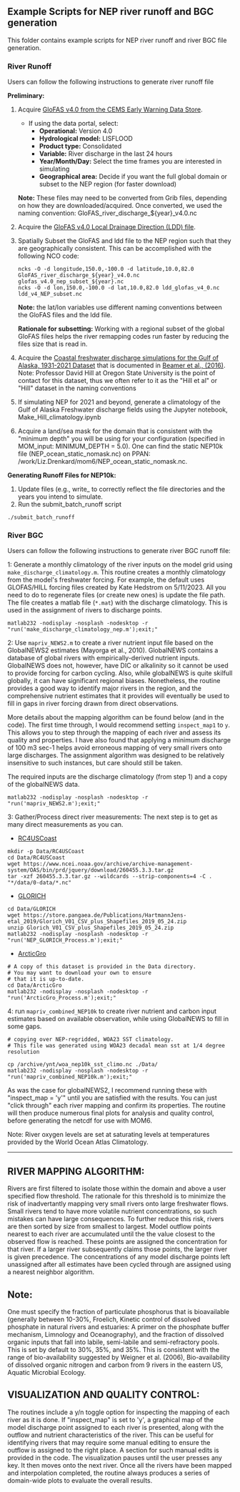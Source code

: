 ## Example Scripts for NEP river runoff and BGC generation 

This folder contains example scripts for NEP river runoff and river BGC file generation. 

### River Runoff
Users can follow the following instructions to generate river runoff file

**Preliminary:** 

1. Acquire [GloFAS v4.0 from the CEMS Early Warning Data Store](https://ewds.climate.copernicus.eu/datasets/cems-glofas-historical).
   - If using the data portal, select:
     - **Operational:** Version 4.0
     - **Hydrological model:** LISFLOOD
     - **Product type:** Consolidated
     - **Variable:** River discharge in the last 24 hours
     - **Year/Month/Day:** Select the time frames you are interested in simulating
     - **Geographical area:** Decide if you want the full global domain or subset to the NEP region (for faster download)
       
    **Note:** These files may need to be converted from Grib files, depending on how they are downloaded/acquired. Once converted, we used the naming convention: GloFAS_river_discharge_${year}_v4.0.nc

2. Acquire the [GloFAS v4.0 Local Drainage Direction (LDD) file](https://confluence.ecmwf.int/download/attachments/242067380/ldd_glofas_v4_0.nc?version=1&modificationDate=1669994937993&api=v2).

3. Spatially Subset the GloFAS and ldd file to the NEP region such that they are geographically consistent. This can be accomplished with the following NCO code:
   ```
   ncks -O -d longitude,150.0,-100.0 -d latitude,10.0,82.0 GloFAS_river_discharge_${year}_v4.0.nc glofas_v4.0_nep_subset_${year}.nc
   ncks -O -d lon,150.0,-100.0 -d lat,10.0,82.0 ldd_glofas_v4_0.nc ldd_v4_NEP_subset.nc
   ```
   **Note:** the lat/lon variables use different naming conventions between the GloFAS files and the ldd file.
   
   **Rationale for subsetting:** Working with a regional subset of the global GloFAS files helps the river remapping codes run faster by reducing the files size that is read in. 

4. Acquire the [Coastal freshwater discharge simulations for the Gulf of Alaska, 1931-2021 Dataset](https://doi.org/10.24431/rw1k7d3) that is documented in [Beamer et al., (2016)](https://doi.org/10.1002/2015WR018457). Note: Professor David Hill at Oregon State University is the point of contact for this dataset, thus we often refer to it as the "Hill et al" or "Hill" dataset in the naming conventions

5. If simulating NEP for 2021 and beyond, generate a climatology of the Gulf of Alaska Freshwater discharge fields using the Jupyter notebook, Make_Hill_climatology.ipynb
6. Acquire a land/sea mask for the domain that is consistent with the "minimum depth" you will be using for your configuration (specified in MOM_input: MINIMUM_DEPTH = 5.0). One can find the static NEP10k file (NEP_ocean_static_nomask.nc) on PPAN: /work/Liz.Drenkard/mom6/NEP_ocean_static_nomask.nc. 


**Generating Runoff Files for NEP10k:** 

1. Update files (e.g., write_ to correctly reflect the file directories and the years you intend to simulate.
2. Run the submit_batch_runoff script
```
./submit_batch_runoff
```

### River BGC 
Users can follow the following instructions to generate river BGC runoff file:

1: Generate a monthly climatology of the river inputs on the model grid
using `make_discharge_climatology.m`.  This routine creates a monthly climatology
from the model's freshwater forcing.  For example, the default uses GLOFAS/HILL
forcing files created by Kate Hedstrom on 5/11/2023.  All you need to do to
regenerate files (or create new ones) is update the file path.  The file creates
a matlab file (`*.mat`) with the discharge climatology.  This is used in the
assignment of rivers to discharge points.
```
matlab232 -nodisplay -nosplash -nodesktop -r "run('make_discharge_climatology_nep.m');exit;"
```

2: Use `mapriv_NEWS2.m` to create a river nutrient input file based on the
GlobalNEWS2 estimates (Mayorga et al., 2010).  GlobalNEWS contains a 
database of global rivers with empirically-derived nutrient inputs.  GlobalNEWS
does not, however, have DIC or alkalinity so it cannot be used to provide forcing for
carbon cycling.  Also, while globalNEWS is quite skilfull globally, it can 
have significant regional biases.  Nonetheless, the routine provides a good
way to identify major rivers in the region, and the comprehensive nutrient
estimates that it provides will eventually be used to fill in gaps in river
forcing drawn from direct observations.

More details about the mapping algorithm can be found below (and in the code). 
The first time through, I would recommend setting `inspect_map1` to `y`.
This allows you to step through the mapping of each river and assess its 
quality and properties.  I have also found that applying a minimum discharge
of 100 m3 sec-1 helps avoid erroneous mapping of very small rivers onto
large discharges.  The assignment algorithm was designed to be relatively
insensitive to such instances, but care should still be taken. 

The required inputs are the discharge climatology (from step 1) and a copy
of the globalNEWS data.
```
matlab232 -nodisplay -nosplash -nodesktop -r "run('mapriv_NEWS2.m');exit;"
```

3: Gather/Process direct river measurements: The next step is to get as many
direct measurements as you can.

 - [RC4USCoast](https://www.ncei.noaa.gov/access/metadata/landing-page/bin/iso?id=gov.noaa.nodc:0260455)
```
mkdir -p Data/RC4USCoast 
cd Data/RC4USCoast 
wget https://www.ncei.noaa.gov/archive/archive-management-system/OAS/bin/prd/jquery/download/260455.3.3.tar.gz
tar -xzf 260455.3.3.tar.gz --wildcards --strip-components=4 -C . "*/data/0-data/*.nc"
```

 - [GLORICH](https://www.geo.uni-hamburg.de/en/geologie/forschung/aquatische-geochemie/glorich.html)
```
cd Data/GLORICH
wget https://store.pangaea.de/Publications/HartmannJens-etal_2019/Glorich_V01_CSV_plus_Shapefiles_2019_05_24.zip 
unzip Glorich_V01_CSV_plus_Shapefiles_2019_05_24.zip
matlab232 -nodisplay -nosplash -nodesktop -r "run('NEP_GLORICH_Process.m');exit;"
```

 - [ArcticGro](https://arcticgreatrivers.org/data/)
```
# A copy of this dataset is provided in the Data directory.
# You may want to download your own to ensure
# that it is up-to-date.
cd Data/ArcticGro
matlab232 -nodisplay -nosplash -nodesktop -r "run('ArcticGro_Process.m');exit;"
```
4: run `mapriv_combined_NEP10k` to create river nutrient and carbon input
estimates based on available observation, while using GlobalNEWS to fill in
some gaps. 
```
# copying over NEP-regridded, WOA23 SST climatology.
# This file was generated using WOA23 decadal mean sst at 1/4 degree resolution

cp /archive/ynt/woa_nep10k_sst_climo.nc ./Data/
matlab232 -nodisplay -nosplash -nodesktop -r "run('mapriv_combined_NEP10k.m');exit;"
```
As was the case for globalNEWS2, I recommend running these with "inspect_map = 'y'" until
you are satisfied with the results.  You can just "click through" each river mapping and 
confirm its properties.  The routine will then produce numerous final plots for analysis
and quality control, before generating the netcdf for use with MOM6.

Note: River oxygen levels are set at saturating levels at temperatures provided by the 
World Ocean Atlas Climatology.
___________________________________________________________________________________________

## RIVER MAPPING ALGORITHM: 
Rivers are first filtered to isolate those within the domain and
above a user specified flow threshold.  The rationale for this threshold is to minimize the 
risk of inadvertantly mapping very small rivers onto large freshwater flows.  Small rivers
tend to have more volatile nutrient concentrations, so such mistakes can have large consequences.
To further reduce this risk, rivers are then sorted by size from smallest to largest.  Model
outflow points nearest to each river are accumulated until the the value closest to the observed
flow is reached.  These points are assigned the concentration for that river.  If a larger river
subsequently claims those points, the larger river is given precedence.  The concentrations of
any model discharge points left unassigned after all estimates have been cycled through
are assigned using a nearest neighbor algorithm.

## Note: 
One must specify the fraction of particulate phosphorus that is bioavailable (generally between
10-30%, Froelich, Kinetic control of dissolved phosphate in natural rivers and estuaries: A primer
on the phosphate buffer mechanism, Limnology and Oceanography), and the fraction of dissolved organic
inputs that fall into labile, semi-labile and semi-refractory pools.  This is set by default to 30%, 35%,
and 35%.  This is consistent with the range of bio-availability suggested by Weigner et al. (2006),
Bio-availability of dissolved organic nitrogen and carbon from 9 rivers in the eastern US, Aquatic
Microbial Ecology.

## VISUALIZATION AND QUALITY CONTROL: 
The routines include a y/n toggle option for inspecting the
mapping of each river as it is done.  If "inspect_map" is set to 'y', a graphical map of the
model discharge point assigned to each river is presented, along with the outflow and nutrient
characteristics of the river.  This can be useful for identifying rivers that may require some
manual editing to ensure the outflow is assigned to the right place.  A section for such manual
edits is provided in the code.  The visualization pauses until the user presses any key.  It 
then moves onto the next river.  Once all the rivers have been mapped and interpolation completed,
the routine always produces a series of domain-wide plots to evaluate the overall results.
